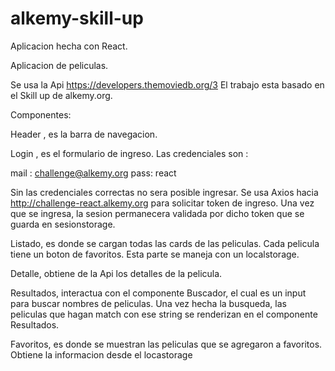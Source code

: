 # alkemy-skill-up
Aplicacion hecha con React.

Aplicacion de peliculas.

Se usa la Api https://developers.themoviedb.org/3 El trabajo esta basado en el Skill up de alkemy.org.

Componentes:

Header , es la barra de navegacion.

Login , es el formulario de ingreso. Las credenciales son :

mail : challenge@alkemy.org pass: react

Sin las credenciales correctas no sera posible ingresar. Se usa Axios hacia http://challenge-react.alkemy.org para solicitar token de ingreso. Una vez que se ingresa, la sesion permanecera validada por dicho token que se guarda en sesionstorage.

Listado, es donde se cargan todas las cards de las peliculas. Cada pelicula tiene un boton de favoritos. Esta parte se maneja con un localstorage.

Detalle, obtiene de la Api los detalles de la pelicula.

Resultados, interactua con el componente Buscador, el cual es un input para buscar nombres de peliculas. Una vez hecha la busqueda, las peliculas que hagan match con ese string se renderizan en el componente Resultados.

Favoritos, es donde se muestran las peliculas que se agregaron a favoritos. Obtiene la informacion desde el locastorage
